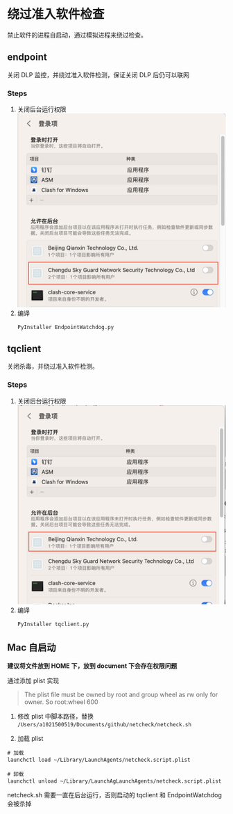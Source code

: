 # 绕过准入软件检查

禁止软件的进程自启动，通过模拟进程来绕过检查。

## endpoint

关闭 DLP 监控，并绕过准入软件检测，保证关闭 DLP 后仍可以联网

### Steps

1. 关闭后台运行权限
   ![](img/1.png)
2. 编译
   ```python
   PyInstaller EndpointWatchdog.py
   ```

## tqclient

关闭杀毒，并绕过准入软件检测。

### Steps

1. 关闭后台运行权限
  ![](img/2.png)
2. 编译
   ```python
   PyInstaller tqclient.py
   ```

## Mac 自启动 

**建议将文件放到 HOME 下，放到 document 下会存在权限问题**

通过添加 plist 实现

> The plist file must be owned by root and group wheel as rw only for owner. So root:wheel 600


1. 修改 plist 中脚本路径，替换 `/Users/a1021500519/Documents/github/netcheck/netcheck.sh`

2. 加载 plist

```shell
# 加载
launchctl load ~/Library/LaunchAgents/netcheck.script.plist

# 卸载
launchctl unload ~/Library/LaunchAgLaunchAgents/netcheck.script.plist
```

netcheck.sh 需要一直在后台运行，否则启动的 tqclient 和 EndpointWatchdog 会被杀掉
